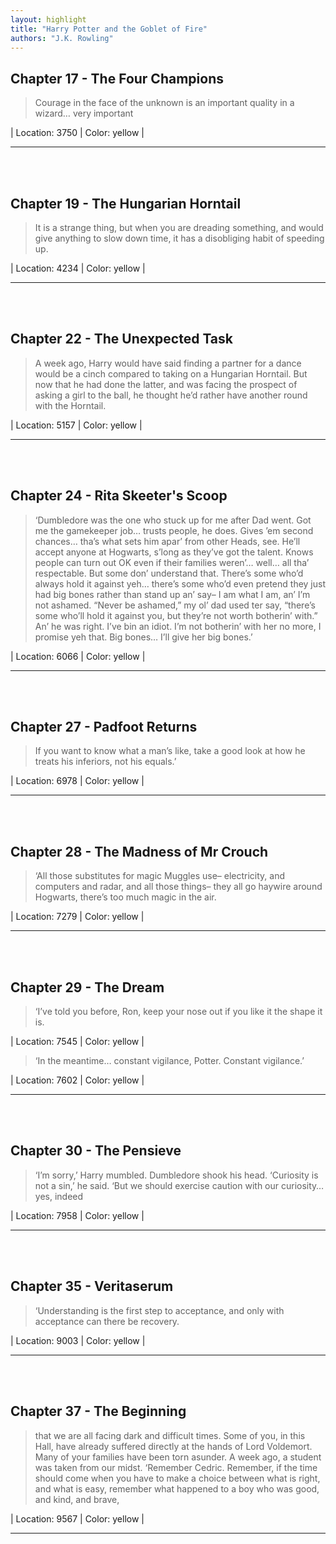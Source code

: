 ```yaml
---
layout: highlight
title: "Harry Potter and the Goblet of Fire"
authors: "J.K. Rowling"
---
```



## Chapter 17 - The Four Champions

 > Courage in the face of the unknown is an important quality in a wizard… very important

| Location: 3750 | 
 Color: yellow |
<br>

----------
<br><br>

## Chapter 19 - The Hungarian Horntail

 > It is a strange thing, but when you are dreading something, and would give anything to slow down time, it has a disobliging habit of speeding up.

| Location: 4234 | 
 Color: yellow |
<br>

----------
<br><br>

## Chapter 22 - The Unexpected Task

 > A week ago, Harry would have said finding a partner for a dance would be a cinch compared to taking on a Hungarian Horntail. But now that he had done the latter, and was facing the prospect of asking a girl to the ball, he thought he’d rather have another round with the Horntail.

| Location: 5157 | 
 Color: yellow |
<br>

----------
<br><br>

## Chapter 24 - Rita Skeeter's Scoop

 > ‘Dumbledore was the one who stuck up for me after Dad went. Got me the gamekeeper job… trusts people, he does. Gives ’em second chances… tha’s what sets him apar’ from other Heads, see. He’ll accept anyone at Hogwarts, s’long as they’ve got the talent. Knows people can turn out OK even if their families weren’… well… all tha’ respectable. But some don’ understand that. There’s some who’d always hold it against yeh… there’s some who’d even pretend they just had big bones rather than stand up an’ say– I am what I am, an’ I’m not ashamed. “Never be ashamed,” my ol’ dad used ter say, “there’s some who’ll hold it against you, but they’re not worth botherin’ with.” An’ he was right. I’ve bin an idiot. I’m not botherin’ with her no more, I promise yeh that. Big bones… I’ll give her big bones.’

| Location: 6066 | 
 Color: yellow |
<br>

----------
<br><br>

## Chapter 27 - Padfoot Returns

 > If you want to know what a man’s like, take a good look at how he treats his inferiors, not his equals.’

| Location: 6978 | 
 Color: yellow |
<br>

----------
<br><br>

## Chapter 28 - The Madness of Mr Crouch

 > ‘All those substitutes for magic Muggles use– electricity, and computers and radar, and all those things– they all go haywire around Hogwarts, there’s too much magic in the air.

| Location: 7279 | 
 Color: yellow |
<br>

----------
<br><br>

## Chapter 29 - The Dream

 > ‘I’ve told you before, Ron, keep your nose out if you like it the shape it is.

| Location: 7545 | 
 Color: yellow |
<br>

 > ‘In the meantime… constant vigilance, Potter. Constant vigilance.’

| Location: 7602 | 
 Color: yellow |
<br>

----------
<br><br>

## Chapter 30 - The Pensieve

 > ‘I’m sorry,’ Harry mumbled. Dumbledore shook his head. ‘Curiosity is not a sin,’ he said. ‘But we should exercise caution with our curiosity… yes, indeed

| Location: 7958 | 
 Color: yellow |
<br>

----------
<br><br>

## Chapter 35 - Veritaserum

 > ‘Understanding is the first step to acceptance, and only with acceptance can there be recovery.

| Location: 9003 | 
 Color: yellow |
<br>

----------
<br><br>

## Chapter 37 - The Beginning

 > that we are all facing dark and difficult times. Some of you, in this Hall, have already suffered directly at the hands of Lord Voldemort. Many of your families have been torn asunder. A week ago, a student was taken from our midst. ‘Remember Cedric. Remember, if the time should come when you have to make a choice between what is right, and what is easy, remember what happened to a boy who was good, and kind, and brave,

| Location: 9567 | 
 Color: yellow |
<br>

----------
<br><br>
